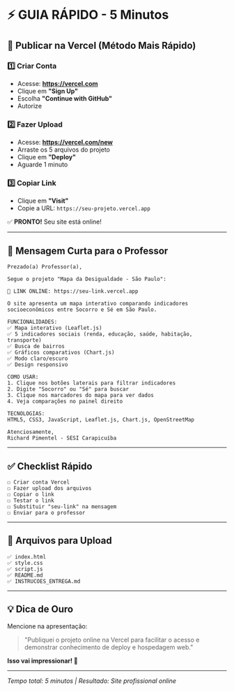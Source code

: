 # ⚡ GUIA RÁPIDO - 5 Minutos

## 🚀 Publicar na Vercel (Método Mais Rápido)

### 1️⃣ Criar Conta
- Acesse: **https://vercel.com**
- Clique em **"Sign Up"**
- Escolha **"Continue with GitHub"**
- Autorize

### 2️⃣ Fazer Upload
- Acesse: **https://vercel.com/new**
- Arraste os 5 arquivos do projeto
- Clique em **"Deploy"**
- Aguarde 1 minuto

### 3️⃣ Copiar Link
- Clique em **"Visit"**
- Copie a URL: `https://seu-projeto.vercel.app`

✅ **PRONTO!** Seu site está online!

---

## 📧 Mensagem Curta para o Professor

```
Prezado(a) Professor(a),

Segue o projeto "Mapa da Desigualdade - São Paulo":

🔗 LINK ONLINE: https://seu-link.vercel.app

O site apresenta um mapa interativo comparando indicadores 
socioeconômicos entre Socorro e Sé em São Paulo.

FUNCIONALIDADES:
✅ Mapa interativo (Leaflet.js)
✅ 5 indicadores sociais (renda, educação, saúde, habitação, transporte)
✅ Busca de bairros
✅ Gráficos comparativos (Chart.js)
✅ Modo claro/escuro
✅ Design responsivo

COMO USAR:
1. Clique nos botões laterais para filtrar indicadores
2. Digite "Socorro" ou "Sé" para buscar
3. Clique nos marcadores do mapa para ver dados
4. Veja comparações no painel direito

TECNOLOGIAS:
HTML5, CSS3, JavaScript, Leaflet.js, Chart.js, OpenStreetMap

Atenciosamente,
Richard Pimentel - SESI Carapicuíba
```

---

## ✅ Checklist Rápido

```
☐ Criar conta Vercel
☐ Fazer upload dos arquivos
☐ Copiar o link
☐ Testar o link
☐ Substituir "seu-link" na mensagem
☐ Enviar para o professor
```

---

## 🎯 Arquivos para Upload

```
✅ index.html
✅ style.css
✅ script.js
✅ README.md
✅ INSTRUCOES_ENTREGA.md
```

---

## 💡 Dica de Ouro

Mencione na apresentação:
> "Publiquei o projeto online na Vercel para facilitar o acesso 
> e demonstrar conhecimento de deploy e hospedagem web."

**Isso vai impressionar! 🌟**

---

*Tempo total: 5 minutos | Resultado: Site profissional online*
